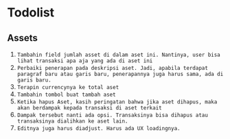 # Todolist

## Assets
1. `Tambahin field jumlah asset di dalam aset ini. Nantinya, user bisa lihat transaksi apa aja yang ada di aset ini`
2. `Perbaiki penerapan pada deskripsi aset. Jadi, apabila terdapat paragraf baru atau garis baru, penerapannya juga harus sama, ada di garis baru.`
3. `Terapin currencynya ke total aset` 
4. `Tambahin tombol buat tambah aset`
5. `Ketika hapus Aset, kasih peringatan bahwa jika aset dihapus, maka akan berdampak kepada transaksi di aset terkait`
6. `Dampak tersebut nanti ada opsi. Transaksinya bisa dihapus atau transaksinya dialihkan ke aset lain.` 
7. `Editnya juga harus diadjust. Harus ada UX loadingnya.`